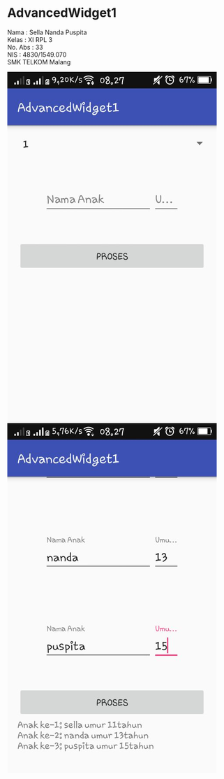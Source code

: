 # AdvancedWidget1
Nama : Sella Nanda Puspita<br>
Kelas : XI RPL 3<br>
No. Abs : 33 <br>
NIS : 4830/1549.070<br>
SMK TELKOM Malang

![Screenshot](https://github.com/SellaNanda/AdvancedWidget1/blob/master/WhatsApp%20Image%202016-09-30%20at%2009.32.25.jpeg)
![Screenshot](https://github.com/SellaNanda/AdvancedWidget1/blob/master/WhatsApp%20Image%202016-09-30%20at%2009.32.28.jpeg)
